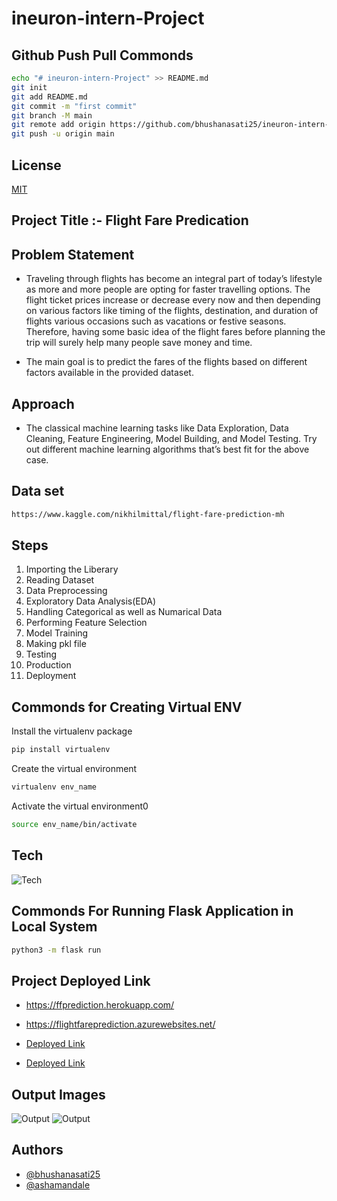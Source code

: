 # ineuron-intern-Project

## Github Push Pull Commonds

```bash
echo "# ineuron-intern-Project" >> README.md
git init
git add README.md
git commit -m "first commit"
git branch -M main
git remote add origin https://github.com/bhushanasati25/ineuron-intern-Project.git
git push -u origin main
```

## License

[MIT](https://choosealicense.com/licenses/mit/)

## Project Title :- Flight Fare Predication

## Problem Statement

- Traveling through flights has become an integral part of today’s lifestyle as more and more people are opting for faster travelling options. The flight ticket prices increase or decrease every now and then depending on various factors like timing of the flights, destination, and duration of flights various occasions such as vacations or festive seasons. Therefore, having some basic idea of the flight fares before planning the trip will surely help many people save money and time.
 
- The main goal is to predict the fares of the flights based on different factors available in
the provided dataset.

## Approach

- The classical machine learning tasks like Data Exploration, Data Cleaning, Feature Engineering, Model Building, and Model Testing. Try out different machine learning algorithms that’s best fit for the above case.

## Data set 

```bash
https://www.kaggle.com/nikhilmittal/flight-fare-prediction-mh
```
## Steps

1.  Importing the Liberary
2.  Reading Dataset
3.  Data Preprocessing
4.  Exploratory Data Analysis(EDA)
5.  Handling Categorical as well as Numarical Data
7.  Performing Feature Selection
8.  Model Training 
9.  Making pkl file
10. Testing
11. Production
12. Deployment


## Commonds for Creating Virtual ENV

Install the virtualenv package

```bash
pip install virtualenv
```
Create the virtual environment

```bash
virtualenv env_name
```
Activate the virtual environment0

```bash
source env_name/bin/activate
```

## Tech

![Tech](https://github.com/bhushanasati25/ineuron-intern-Project/blob/main/Img/img.png)

## Commonds For Running Flask Application in Local System

```bash
python3 -m flask run
```

## Project Deployed Link 

- https://ffprediction.herokuapp.com/ 
- https://flightfareprediction.azurewebsites.net/

- [Deployed Link](https://ffprediction.herokuapp.com/)
- [Deployed Link](https://flightfareprediction.azurewebsites.net/)

## Output Images

![Output](https://github.com/bhushanasati25/ineuron-intern-Project/blob/main/Output%20Images/Output1.png)
![Output](https://github.com/bhushanasati25/ineuron-intern-Project/blob/main/Output%20Images/Output2.png)

## Authors

- [@bhushanasati25](https://github.com/bhushanasati25)
- [@ashamandale](https://github.com/ashamandale)


